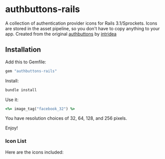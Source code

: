 # authbuttons-rails

A collection of authentication provider icons for Rails 3.1/Sprockets. Icons are stored in the asset pipeline, so you don't have to copy anything to your app.
Created from the original [authbuttons](https://github.com/intridea/authbuttons) by [intridea](http://intridea.com/)

## Installation

Add this to Gemfile:

```ruby
gem "authbuttons-rails"
``` 

Install:

```bash
bundle install
```

Use it:

```ruby
<%= image_tag("facebook_32") %>
```

You have resolution choices of 32, 64, 128, and 256 pixels.

Enjoy!

### Icon List

Here are the icons included: